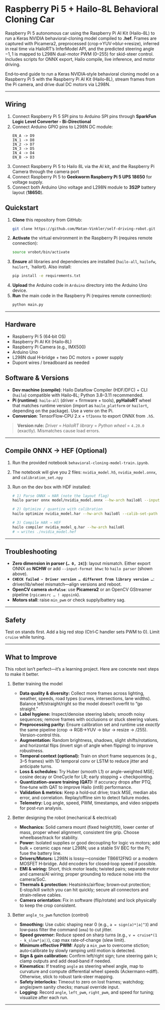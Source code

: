 # Raspberry Pi 5 + Hailo‑8L Behavioral Cloning Car

Raspberry Pi 5 autonomous car using the Raspberry Pi AI Kit (Hailo-8L) to run a Keras NVIDIA behavioral-cloning model compiled to **.hef**. Frames are captured with Picamera2, preprocessed (crop→YUV→blur→resize), inferred in real time via HailoRT’s InferModel API, and the predicted steering angle $-1, 1$ is mapped to L298N dual-motor PWM (0–255) for skid-steer control. Includes scripts for ONNX export, Hailo compile, live inference, and motor driving.

End‑to‑end guide to run a Keras NVIDIA‑style behavioral cloning model on a Raspberry Pi 5 with the Raspberry Pi AI Kit (Hailo‑8L), stream frames from the Pi camera, and drive dual DC motors via L298N.

---

## Wiring
1. Connect Raspberry Pi 5 SPI pins to Arduino SPI pins through **SparkFun Logic Level Converter - Bi-Directional**
2. Connect Arduino GPIO pins to L298N DC module:
    ```
    EN_A -> D9
    IN_1 -> D8
    IN_2 -> D7
    IN_3 -> D5
    IN_4 -> D4
    EN_B -> D3
    ```
3. Connect Raspberry Pi 5 to Hailo 8L via the AI kit, and the Raspberry Pi Camera through the camera port
4. Connect Raspberry Pi 5 to **Geekworm Raspberry Pi 5 UPS 18650** for voltage supply.
5. Connect both Arduino Uno voltage and L298N module to **3S2P** battery layout (**18650**).

## Quickstart
1. **Clone** this repository from GitHub:
    ```bash
    git clone https://github.com/Matan-Vinkler/self-driving-robot.git
    ```
2. **Activate** the virtual environment in the Raspberry Pi (requires remote connection):
    ```bash
    source vrobot/bin/activate
    ```
3. **Ensure** all libraries and dependencies are installed (`hailo-all`, `hailofw`, `hailort`, `hailort). Also install:
    ```bash
    pip install -e requirements.txt
    ```
4. **Upload** the Arduino code in `Arduino` directory into the Arduino Uno device.
5. **Run** the main code in the Raspberry Pi (requires remote connection):
    ```bash
    python main.py
    ```
---

## Hardware

* Raspberry Pi 5 (64‑bit OS)
* Raspberry Pi AI Kit (Hailo‑8L)
* Raspberry Pi Camera (e.g., IMX500)
* Arduino Uno
* L298N dual H‑bridge + two DC motors + power supply
* Dupont wires / breadboard as needed

## Software & Versions

* **Dev machine (compile)**: Hailo Dataflow Compiler (HDF/DFC) + CLI (`hailo`) compatible with Hailo‑8L; Python 3.8–3.11 recommended.
* **Pi (runtime)**: `hailo-all` (driver + firmware + tools), **pyHailoRT** wheel that matches runtime version (import as `hailo_platform` or `hailort`, depending on the package). Use a venv on the Pi.
* **Conversion**: TensorFlow‑CPU 2.x + `tf2onnx` to export ONNX from `.h5`.

> **Version rule:** *Driver* = *HailoRT library* = *Python wheel* = `4.20.0` (exactly). Mismatches cause load errors.

---

## Compile ONNX → HEF (Optional)
1. Run the provided notebook `behavioral-cloning-model-train.ipynb`.
2. The notebook will give you 2 files: `nvidia_model.h5`, `nvidia_model.onnx`, and `calibration_set.npy`
3. Run on the dev box with HDF installed:

    ```bash
    # 1) Parse ONNX → HAR (note the layout flag)
    hailo parser onnx model/nvidia_model.onnx --hw-arch hailo8l --input-format bhwc --net-name nvidia_model --har-path nvidia_model.har

    # 2) Optimize / quantize with calibration
    hailo optimize nvidia_model.har --hw-arch hailo8l --calib-set-path calibration_set.npy --output-har-path nvidia_model_q.har

    # 3) Compile HAR → HEF
    hailo compiler nvidia_model_q.har --hw-arch hailo8l
    # → writes ./nvidia_model.hef
    ```

---

## Troubleshooting

* **Zero dimension in parser (`… 0, 24]`)**: layout mismatch. Either export ONNX as **NCHW** or add `--input-format bhwc` to `hailo parser` (shown above).
* **`CHECK failed - Driver version … different from library version …`**: driver/lib/wheel mismatch—align versions and reboot.
* **OpenCV camera `ok=False`**: use **Picamera2** or an OpenCV GStreamer pipeline (`rpicamsrc … ! appsink`).
* **Motors stall**: raise `min_pwm` or check supply/battery sag.

---

## Safety

Test on stands first. Add a big red stop (Ctrl‑C handler sets PWM to 0). Limit `cruise` while tuning.

---

## What to Improve

This robot isn’t perfect—it’s a learning project. Here are concrete next steps to make it better.

1. Better training the model
    - **Data quality & diversity:** Collect more frames across lighting, weather, speeds, road types (curves, intersections, lane widths). Balance left/straight/right so the model doesn’t overfit to “go straight.”
    - **Label hygiene:** Inspect/denoise steering labels; smooth noisy sequences; remove frames with occlusions or stuck steering values.
    - **Preprocessing parity:** Ensure calibration set and runtime use *exactly* the same pipeline (crop → RGB→YUV → blur → resize → /255). Version-control this.
    - **Augmentation:** Random brightness, shadows, slight shifts/rotations, and horizontal flips (invert sign of angle when flipping) to improve robustness.
    - **Temporal context (optional):** Train on short frame sequences (e.g., 3–5 frames) with 1D temporal conv or LSTM to reduce jitter and anticipate turns.
    - **Loss & schedules:** Try Huber (smooth L1) or angle-weighted MSE; cosine decay or OneCycle for LR; early stopping + checkpointing.
    - **Quantization-aware training (QAT):** If accuracy drops after PTQ, fine‑tune with QAT to improve Hailo (int8) performance.
    - **Validation & metrics:** Keep a hold‑out drive; track MSE, median abs error, and correlation. Replay/offline sim to detect failure modes.
    - **Telemetry:** Log angle, speed, PWM, timestamps, and video snippets for post‑run analysis.

2. Better designing the robot (mechanical & electrical)
    - **Mechanics:** Solid camera mount (fixed height/tilt), lower center of mass, proper wheel alignment, consistent tire grip. Choose wheelbase/track for stability.
    - **Power:** Isolated supplies or good decoupling for logic vs motors; add bulk + ceramic caps near L298N; use a stable 5V BEC for the Pi; fuse the battery line.
    - **Drivers/Motors:** L298N is lossy—consider TB6612FNG or a modern MOSFET H‑bridge. Add encoders for closed‑loop speed if possible.
    - **EMI & wiring:** Short, thick motor leads; twisted pairs; separate motor and camera/AI wiring; proper grounding to reduce noise into the camera/SoC.
    - **Thermals & protection:** Heatsinks/airflow; brown‑out protection; E‑stop/kill switch you can hit quickly; secure all connectors and strain‑relieve cables.
    - **Camera orientation:** Fix in software (flip/rotate) and lock physically to keep the crop consistent.

3. Better `angle_to_pwm` function (control)
    - **Smoothing:** Use cubic shaping near 0 (e.g., `a = sign(a)*|a|^3`) and low‑pass filter the command (`ema`) to cut jitter.
    - **Speed governor:** Reduce speed on sharp turns (e.g., `v = cruise*(1 - k_slow*|a|)`), cap max rate‑of‑change (slew limit).
    - **Minimum effective PWM:** Apply a `min_pwm` to overcome stiction; auto‑calibrate by slowly ramping until motion is detected.
    - **Sign & gain calibration:** Confirm left/right sign; tune steering gain `k`; clamp outputs and add dead‑band if needed.
    - **Kinematics:** If treating `angle` as steering wheel angle, map to curvature and compute differential wheel speeds (Ackermann→diff). Otherwise, stick to robust tank‑steer mapping.
    - **Safety interlocks:** Timeout to zero on lost frames; watchdog; angle/pwm sanity checks; manual override input.
    - **Logging:** Record `angle`, `left_pwm`, `right_pwm`, and speed for tuning; visualize after each run.

---